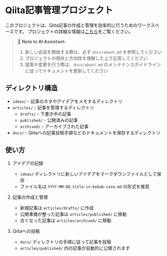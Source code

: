 # Qiita記事管理プロジェクト

このプロジェクトは、Qiita記事の作成と管理を効率的に行うためのワークスペースです。
プロジェクトの詳細な情報は[こちら](docs/about.md)をご覧ください。

> 📝 **Note to AI Assistant:**
> 1. 新しい会話を開始する際は、必ず `docs/about.md` を参照してください
> 2. プロジェクトの現状と方向性を理解した上で応答してください
> 3. 提案や変更を行う際は、`docs/about.md` のメンテナンスガイドラインに従ってドキュメントを更新してください

## ディレクトリ構造

- `ideas/` - 記事のネタやアイデアをメモするディレクトリ
- `articles/` - 記事を管理するディレクトリ
  - `drafts/` - 下書き中の記事
  - `published/` - 公開済みの記事
  - `archived/` - アーカイブされた記事
- `docs/` - Qiitaへの記事投稿手順などのドキュメントを保存するディレクトリ

## 使い方

1. アイデアの記録
   - `ideas/` ディレクトリに新しいアイデアをマークダウンファイルとして保存
   - ファイル名は `YYYY-MM-DD_title-in-kebab-case.md` の形式を推奨

2. 記事の作成と管理
   - 新規記事は `articles/drafts/` に作成
   - 公開準備が整った記事は `articles/published/` に移動
   - 古くなった記事は `articles/archived/` に移動

3. Qiitaへの投稿
   - `docs/` ディレクトリの手順に従って記事を投稿
   - `articles/published/` 内の記事が自動的に公開されます 